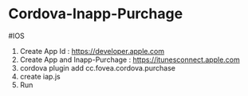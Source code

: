 # Cordova-Inapp-Purchage

#IOS

1. Create App Id : https://developer.apple.com
2. Create App and Inapp-Purchage : https://itunesconnect.apple.com
3. cordova plugin add cc.fovea.cordova.purchase
4. create iap.js
5. Run
